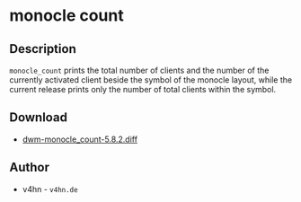 monocle count
=============

Description
-----------
`monocle_count` prints the total number of clients and the number of the
currently activated client beside the symbol of the monocle layout, while the
current release prints only the number of total clients within the symbol.

Download
--------
* [dwm-monocle\_count-5.8.2.diff](dwm-monocle_count-5.8.2.diff)

Author
------
* v4hn - `v4hn.de`
